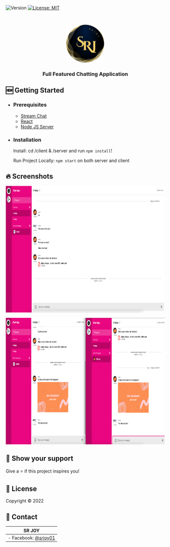 ![Version](https://img.shields.io/badge/version-1.0-blue.svg?cacheSeconds=2592000)
[![License: MIT](https://img.shields.io/badge/License-MIT-yellow.svg)](https://opensource.org/licenses/MIT)

<!-- PROJECT LOGO -->
<br />
<p align="center">
  <a href="https://github.com/srj101">
    <img src="client/src/assets/logo.png" alt="Logo" width="120" height="120">
  </a>
  <h3 align="center">Full Featured Chatting Application</h3>
</p>

## 🆕 Getting Started

- ### **Prerequisites**

  - [Stream Chat](https://getstream.io/)
  - [React](https://reactjs.org/)
  - [Node JS Server](https://nodejs.org/)

<!-- GETTING STARTED -->

- ### **Installation**

  Install: cd /client & /server and run `npm install`!

  Run Project Locally: `npm start` on both server and client

<!-- SCREENSHORTS -->

## 🔥 Screenshots

<p align="center">
  <img src="assets/s1.png" height=400 />
</p>
<p align="center">
  <img src="assets/s2.png" height=400 />
</p>

## 🌟 Show your support

Give a ⭐️ if this project inspires you!

## 📝 License

Copyright © 2022

<!-- CONTACT -->

## 👤 Contact

| **SR JOY**                                          |
| --------------------------------------------------- |
| - Facebook: [@srjoy01](https://facebook.com/srj101) |
